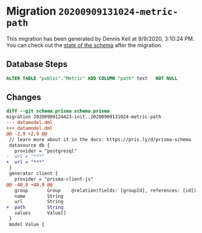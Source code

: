 # Migration `20200909131024-metric-path`

This migration has been generated by Dennis Keil at 9/9/2020, 3:10:24 PM.
You can check out the [state of the schema](./schema.prisma) after the migration.

## Database Steps

```sql
ALTER TABLE "public"."Metric" ADD COLUMN "path" text   NOT NULL 
```

## Changes

```diff
diff --git schema.prisma schema.prisma
migration 20200909124423-init..20200909131024-metric-path
--- datamodel.dml
+++ datamodel.dml
@@ -2,9 +2,9 @@
 // learn more about it in the docs: https://pris.ly/d/prisma-schema
 datasource db {
   provider = "postgresql"
-  url = "***"
+  url = "***"
 }
 generator client {
   provider = "prisma-client-js"
@@ -48,8 +48,9 @@
   group       Group    @relation(fields: [groupId], references: [id])
   name        String
   url         String
+  path        String
   values      Value[]
 }
 model Value {
```


